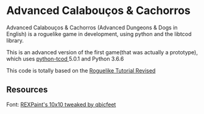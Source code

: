 # Advanced Calabouços & Cachorros
Advanced Calabouços & Cachorros (Advanced Dungeons & Dogs in English) is a roguelike game in development, using python and the libtcod library.

This is an advanced version of the first game(that was actually a prototype), which uses [python-tcod
](https://github.com/libtcod/python-tcod) 5.0.1 and Python 3.6.6

This code is totally based on the [Roguelike Tutorial Revised](http://rogueliketutorials.com/)

## Resources
Font: [REXPaint's 10x10 tweaked by qbicfeet](https://www.gridsagegames.com/rexpaint/resources.html)
